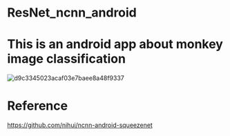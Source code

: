 # ResNet_ncnn_android
# This is an android app about monkey image classification

![d9c3345023acaf03e7baee8a48f9337](https://user-images.githubusercontent.com/56180347/174019245-ad39a48f-e2d7-4be6-98b5-6a55cf8d4481.jpg)

# Reference

https://github.com/nihui/ncnn-android-squeezenet
